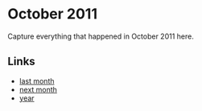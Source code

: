 # October 2011

Capture everything that happened in October 2011 here.

## Links
- [last month](calendar/months/2011-09.md)
- [next month](calendar/months/2011-11.md)
- [year](calendar/years/2011.md)